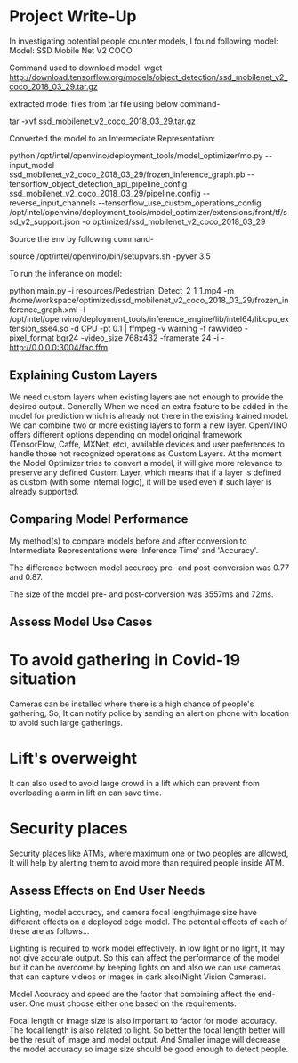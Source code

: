 # Project Write-Up

In investigating potential people counter models, I found following model:
Model: SSD Mobile Net V2 COCO

Command used to download model:
wget http://download.tensorflow.org/models/object_detection/ssd_mobilenet_v2_coco_2018_03_29.tar.gz

extracted model files from tar file using below command-

tar -xvf ssd_mobilenet_v2_coco_2018_03_29.tar.gz

Converted the model to an Intermediate Representation:

python /opt/intel/openvino/deployment_tools/model_optimizer/mo.py --input_model ssd_mobilenet_v2_coco_2018_03_29/frozen_inference_graph.pb --tensorflow_object_detection_api_pipeline_config ssd_mobilenet_v2_coco_2018_03_29/pipeline.config --reverse_input_channels --tensorflow_use_custom_operations_config /opt/intel/openvino/deployment_tools/model_optimizer/extensions/front/tf/ssd_v2_support.json -o optimized/ssd_mobilenet_v2_coco_2018_03_29


Source the env by following command-

source /opt/intel/openvino/bin/setupvars.sh -pyver 3.5

To run the inferance on model:

python main.py -i resources/Pedestrian_Detect_2_1_1.mp4 -m /home/workspace/optimized/ssd_mobilenet_v2_coco_2018_03_29/frozen_inference_graph.xml -l /opt/intel/openvino/deployment_tools/inference_engine/lib/intel64/libcpu_extension_sse4.so -d CPU -pt 0.1 | ffmpeg -v warning -f rawvideo -pixel_format bgr24 -video_size 768x432 -framerate 24 -i - http://0.0.0.0:3004/fac.ffm

## Explaining Custom Layers
We need custom layers when existing layers are not enough to provide the desired output. Generally When we need an extra feature to be added in the model for prediction which is already not there in the existing trained model. We can combine two or more existing layers to form a new layer.
OpenVINO offers different options depending on model original framework (TensorFlow, Caffe, MXNet, etc), available devices and user preferences to handle those not recognized operations as Custom Layers.
At the moment the Model Optimizer tries to convert a model, it will give more relevance to preserve any defined Custom Layer, which means that if a layer is defined as custom (with some internal logic), it will be used even if such layer is already supported.
## Comparing Model Performance

My method(s) to compare models before and after conversion to Intermediate Representations
were 'Inference Time' and 'Accuracy'.

The difference between model accuracy pre- and post-conversion was 0.77 and 0.87.

The size of the model pre- and post-conversion was 3557ms and 72ms.

## Assess Model Use Cases

# To avoid gathering in Covid-19 situation
Cameras can be installed where there is a high chance of people's gathering, So, It can notify police by sending an alert on phone with location to avoid such large gatherings.

# Lift's overweight
It can also used to avoid large crowd in a lift which can prevent from overloading alarm in lift an can save time.


# Security places
Security places like ATMs, where maximum one or two peoples are allowed, It will help by alerting them to avoid more than required people inside ATM.

## Assess Effects on End User Needs

Lighting, model accuracy, and camera focal length/image size have different effects on a
deployed edge model. The potential effects of each of these are as follows...

Lighting is required to work model effectively. In low light or no light, It may not give accurate output. So this can affect the performance of the model but it can be overcome by keeping lights on and also we can use cameras that can capture videos or images in dark also(Night Vision Cameras).

Model Accuracy and speed are the factor that combining affect the end-user. One must choose either one based on the requirements.

Focal length or image size is also important to factor for model accuracy. The focal length is also related to light. So better the focal length better will be the result of image and model output. And Smaller image will decrease the model accuracy so image size should be good enough to detect people.

